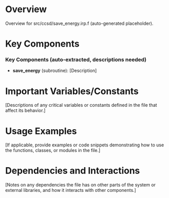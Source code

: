 # Overview

Overview for src/ccsd/save_energy.irp.f (auto-generated placeholder).

# Key Components

### Key Components (auto-extracted, descriptions needed)
- **save_energy** (subroutine): [Description]

# Important Variables/Constants

[Descriptions of any critical variables or constants defined in the file that affect its behavior.]

# Usage Examples

[If applicable, provide examples or code snippets demonstrating how to use the functions, classes, or modules in the file.]

# Dependencies and Interactions

[Notes on any dependencies the file has on other parts of the system or external libraries, and how it interacts with other components.]

